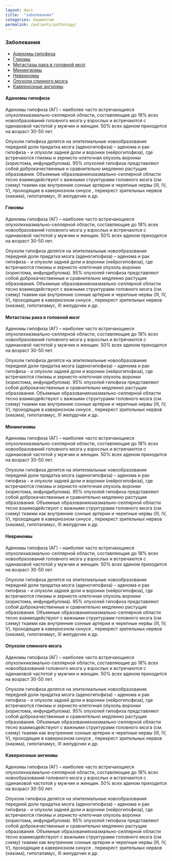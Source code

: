 ```yaml
---
layout: docs
title:  "заболевания"
categories: пациентам
permalink: /patients/pathology/
---
```


<!-- <script src="/js/vendor/jquery.js"></script>
<script src="/js/foundation/foundation.js"></script>
<script src="/js/foundation/foundation.magellan.js"></script>
 -->
### Заболевания

<!-- <div data-magellan-expedition="fixed">  -->
<ul class="sub-nav"> 
	<li data-magellan-arrival="ag"><a href="#ag">Аденомы гипофиза</a></li> 
	<li data-magellan-arrival="glioma"><a href="#glioma">Глиомы</a></li>
	<li data-magellan-arrival="mts"><a href="#mts">Метастазы рака в головной мозг</a></li>
	<li data-magellan-arrival="men"><a href="#men">Менингиомы</a></li>
	<li data-magellan-arrival="vs"><a href="#vs">Невриномы</a></li>
	<li data-magellan-arrival="scord"><a href="#scord">Опухоли спинного мозга</a></li>
	<li data-magellan-arrival="cavmal"><a href="#cavmal">Кавернозные ангиомы</a></li>
	 
</ul> 
<!-- </div> -->

<a name="ag"></a>
<h4 data-magellan-destination="ag">Аденомы гипофиза</h4>

Аденомы гипофиза (АГ) – наиболее часто встречающиеся опухолихиазмально-селлярной области, составляющие до 18% всех новообразований головного мозга у взрослых и встречаются с одинаковой частотой у мужчин и женщин. 50% всех аденом приходится на возраст 30-50 лет.

Опухоли гипофиза делятся на эпителиальные новообразования передней доли придатка мозга (аденогипофиза) – аденома и рак гипофиза - и опухоли задней доли и воронки (нейрогипофиза), где встречаются глиомы и зернисто-клеточная опухоль воронки (хористома, инфундибулома). 95% опухолей гипофиза представляют собой доброкачественные и сравнительно медленно растущие образования. Объемные образованияхиазмально-селлярной области тесно взаимодействуют с важными структурами головного мозга (см. схему) ткаими как внутренние сонные артерии и черепные нервы (III, IV, V), проходящие в кавернозном синусе , перекрест зрительных нервов (хиазма), гипоталамус, III желудочек и др.


<a name="glioma"></a>
<h4 data-magellan-destination="glioma">Глиомы</h4>

Аденомы гипофиза (АГ) – наиболее часто встречающиеся опухолихиазмально-селлярной области, составляющие до 18% всех новообразований головного мозга у взрослых и встречаются с одинаковой частотой у мужчин и женщин. 50% всех аденом приходится на возраст 30-50 лет.

Опухоли гипофиза делятся на эпителиальные новообразования передней доли придатка мозга (аденогипофиза) – аденома и рак гипофиза - и опухоли задней доли и воронки (нейрогипофиза), где встречаются глиомы и зернисто-клеточная опухоль воронки (хористома, инфундибулома). 95% опухолей гипофиза представляют собой доброкачественные и сравнительно медленно растущие образования. Объемные образованияхиазмально-селлярной области тесно взаимодействуют с важными структурами головного мозга (см. схему) ткаими как внутренние сонные артерии и черепные нервы (III, IV, V), проходящие в кавернозном синусе , перекрест зрительных нервов (хиазма), гипоталамус, III желудочек и др.



<a name="mts"></a>
<h4 data-magellan-destination="mts"> Метастазы рака в головной мозг</h4>


Аденомы гипофиза (АГ) – наиболее часто встречающиеся опухолихиазмально-селлярной области, составляющие до 18% всех новообразований головного мозга у взрослых и встречаются с одинаковой частотой у мужчин и женщин. 50% всех аденом приходится на возраст 30-50 лет.

Опухоли гипофиза делятся на эпителиальные новообразования передней доли придатка мозга (аденогипофиза) – аденома и рак гипофиза - и опухоли задней доли и воронки (нейрогипофиза), где встречаются глиомы и зернисто-клеточная опухоль воронки (хористома, инфундибулома). 95% опухолей гипофиза представляют собой доброкачественные и сравнительно медленно растущие образования. Объемные образованияхиазмально-селлярной области тесно взаимодействуют с важными структурами головного мозга (см. схему) ткаими как внутренние сонные артерии и черепные нервы (III, IV, V), проходящие в кавернозном синусе , перекрест зрительных нервов (хиазма), гипоталамус, III желудочек и др.

<a name="men"></a>
<h4 data-magellan-destination="men">Менингиомы</h4>


Аденомы гипофиза (АГ) – наиболее часто встречающиеся опухолихиазмально-селлярной области, составляющие до 18% всех новообразований головного мозга у взрослых и встречаются с одинаковой частотой у мужчин и женщин. 50% всех аденом приходится на возраст 30-50 лет.

Опухоли гипофиза делятся на эпителиальные новообразования передней доли придатка мозга (аденогипофиза) – аденома и рак гипофиза - и опухоли задней доли и воронки (нейрогипофиза), где встречаются глиомы и зернисто-клеточная опухоль воронки (хористома, инфундибулома). 95% опухолей гипофиза представляют собой доброкачественные и сравнительно медленно растущие образования. Объемные образованияхиазмально-селлярной области тесно взаимодействуют с важными структурами головного мозга (см. схему) ткаими как внутренние сонные артерии и черепные нервы (III, IV, V), проходящие в кавернозном синусе , перекрест зрительных нервов (хиазма), гипоталамус, III желудочек и др.


<a name="vs"></a>
<h4 data-magellan-destination="vs">Невриномы</h4>


Аденомы гипофиза (АГ) – наиболее часто встречающиеся опухолихиазмально-селлярной области, составляющие до 18% всех новообразований головного мозга у взрослых и встречаются с одинаковой частотой у мужчин и женщин. 50% всех аденом приходится на возраст 30-50 лет.

Опухоли гипофиза делятся на эпителиальные новообразования передней доли придатка мозга (аденогипофиза) – аденома и рак гипофиза - и опухоли задней доли и воронки (нейрогипофиза), где встречаются глиомы и зернисто-клеточная опухоль воронки (хористома, инфундибулома). 95% опухолей гипофиза представляют собой доброкачественные и сравнительно медленно растущие образования. Объемные образованияхиазмально-селлярной области тесно взаимодействуют с важными структурами головного мозга (см. схему) ткаими как внутренние сонные артерии и черепные нервы (III, IV, V), проходящие в кавернозном синусе , перекрест зрительных нервов (хиазма), гипоталамус, III желудочек и др.


<a name="scord"></a>
<h4 data-magellan-destination="scord">Опухоли спинного мозга</h4>


Аденомы гипофиза (АГ) – наиболее часто встречающиеся опухолихиазмально-селлярной области, составляющие до 18% всех новообразований головного мозга у взрослых и встречаются с одинаковой частотой у мужчин и женщин. 50% всех аденом приходится на возраст 30-50 лет.

Опухоли гипофиза делятся на эпителиальные новообразования передней доли придатка мозга (аденогипофиза) – аденома и рак гипофиза - и опухоли задней доли и воронки (нейрогипофиза), где встречаются глиомы и зернисто-клеточная опухоль воронки (хористома, инфундибулома). 95% опухолей гипофиза представляют собой доброкачественные и сравнительно медленно растущие образования. Объемные образованияхиазмально-селлярной области тесно взаимодействуют с важными структурами головного мозга (см. схему) ткаими как внутренние сонные артерии и черепные нервы (III, IV, V), проходящие в кавернозном синусе , перекрест зрительных нервов (хиазма), гипоталамус, III желудочек и др.


<a name="cavmal"></a>
<h4 data-magellan-destination="cavmal">Кавернозные ангиомы</h4>


Аденомы гипофиза (АГ) – наиболее часто встречающиеся опухолихиазмально-селлярной области, составляющие до 18% всех новообразований головного мозга у взрослых и встречаются с одинаковой частотой у мужчин и женщин. 50% всех аденом приходится на возраст 30-50 лет.

Опухоли гипофиза делятся на эпителиальные новообразования передней доли придатка мозга (аденогипофиза) – аденома и рак гипофиза - и опухоли задней доли и воронки (нейрогипофиза), где встречаются глиомы и зернисто-клеточная опухоль воронки (хористома, инфундибулома). 95% опухолей гипофиза представляют собой доброкачественные и сравнительно медленно растущие образования. Объемные образованияхиазмально-селлярной области тесно взаимодействуют с важными структурами головного мозга (см. схему) ткаими как внутренние сонные артерии и черепные нервы (III, IV, V), проходящие в кавернозном синусе , перекрест зрительных нервов (хиазма), гипоталамус, III желудочек и др.
